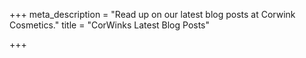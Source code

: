 +++
meta_description = "Read up on our latest blog posts at Corwink Cosmetics."
title = "CorWinks Latest Blog Posts"

+++
